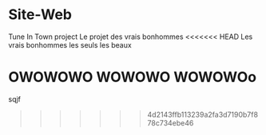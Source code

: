 Site-Web
========

Tune In Town project
Le projet des vrais bonhommes
<<<<<<< HEAD
Les vrais bonhommes les seuls les beaux


OWOWOWO
WOWOWO
WOWOWOo
=======

sqjf
>>>>>>> 4d2143ffb113239a2fa3d7190b7f878c734ebe46
